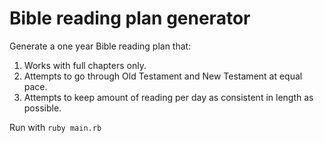 # Bible reading plan generator

Generate a one year Bible reading plan that:
1. Works with full chapters only.
2. Attempts to go through Old Testament and New Testament at equal pace.
3. Attempts to keep amount of reading per day as consistent in length as possible.

Run with `ruby main.rb`
